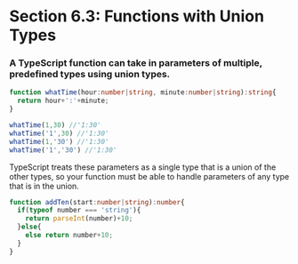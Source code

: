 # Section 6.3: Functions with Union Types

### A TypeScript function can take in parameters of multiple, predefined types using union types.
```ts
function whatTime(hour:number|string, minute:number|string):string{
  return hour+':'+minute;
}

whatTime(1,30) //'1:30'
whatTime('1',30) //'1:30'
whatTime(1,'30') //'1:30'
whatTime('1','30') //'1:30'
```

TypeScript treats these parameters as a single type that is a union of the other types, so your function must be able to handle parameters of any type that is in the union.
```ts
function addTen(start:number|string):number{
  if(typeof number === 'string'){
    return parseInt(number)+10;
  }else{
    else return number+10;
  }
}
```